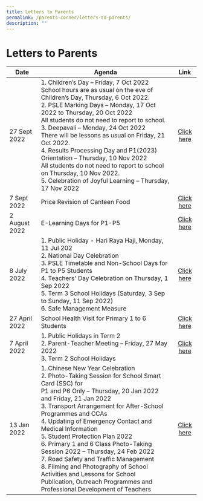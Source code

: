 ```yaml
---
title: Letters to Parents
permalink: /parents-corner/letters-to-parents/
description: ""
---
```

# Letters to Parents


| Date            | Agenda                              |     Link    |
|-----------------|----------------------------------------------------------------------------------------------------------------------|:-----------:|
| 27 Sept 2022    | 1. Children’s Day – Friday, 7 Oct 2022<br>School hours are as usual on the eve of Children’s Day, Thursday, 6 Oct 2022.<br>2. PSLE Marking Days – Monday, 17 Oct 2022 to Thursday, 20 Oct 2022<br>All students do not need to report to school.<br>3. Deepavali – Monday, 24 Oct 2022<br>There will be lessons as usual on Friday, 21 Oct 2022.<br>4. Results Processing Day and P1(2023) Orientation – Thursday, 10 Nov 2022<br>All students do not need to report to school on Thursday, 10 Nov 2022.<br>5. Celebration of Joyful Learning – Thursday, 17 Nov 2022                                 |  <a href="/files/Parents%20Corner/Letters%20to%20Parents/2022_088%20Letter%20to%20Parents%20Term%204.pdf" target="_blank">Click here</a> |
| 7 Sept 2022     | Price Revision of Canteen Food                                                                                                                                                                                                                                                 | <a href="/files/Parents%20Corner/Letters%20to%20Parents/2022_073_Price%20Revision%20of%20Canteen%20Food.pdf" target="_blank">Click here</a> |
| 2 August 2022   | E-Learning Days for P1-P5                                                                                                                                                                                                                                             | <a href="/files/Parents%20Corner/Letters%20to%20Parents/2022_079%20E-Learning%20Days%20for%20P1-P5.pdf" target="_blank">Click here</a> |
| 8 July 2022     | 1. Public Holiday - Hari Raya Haji, Monday, 11 Jul 202<br>2. National Day Celebration<br>3. PSLE Timetable and Non-School Days for P1 to P5 Students<br>4. Teachers' Day Celebration on Thursday, 1 Sep 2022<br>5. Term 3 School Holidays (Saturday, 3 Sep to Sunday, 11 Sep 2022)<br>6. Safe Management Measure                                                                                                                                                                                                                                                                                         | <a href="/files/Parents%20Corner/Letters%20to%20Parents/2022_068_Letter_to_Parents%20-%20Term%203.pdf" target="_blank">Click here</a>  |
| 27 April 2022   | School Health Visit for Primary 1 to 6 Students                                                                                                                                                                                                         | <a href="/files/Parents%20Corner/Letters%20to%20Parents/2022_053%20Letter_to_Parents%20-%20HPB%20Annual%20School%20Health%20Visit.pdf" target="_blank">Click here</a>  |
| 7 April 2022    | 1. Public Holidays in Term 2<br>2. Parent-Teacher Meeting – Friday, 27 May 2022<br>3. Term 2 School Holidays                                                                                                                                               | <a href="/files/Parents%20Corner/Letters%20to%20Parents/2022_047%20Letter_to_Parents%20-%20LD_Hari%20Raya_PTM.pdf" target="_blank">Click here</a>  |
| 13 Jan 2022     | 1. Chinese New Year Celebration<br>2. Photo-Taking Session for School Smart Card (SSC) for<br>P1 and P6 Only – Thursday, 20 Jan 2022 and Friday, 21 Jan 2022<br>3. Transport Arrangement for After-School Programmes and CCAs<br>4. Updating of Emergency Contact and Medical Information<br>5. Student Protection Plan 2022<br>6. Primary 1 and 6 Class Photo-Taking Session 2022 – Thursday, 24 Feb 2022<br>7. Road Safety and Traffic Management<br>8. Filming and Photography of School Activities and Lessons for School Publication, Outreach  Programmes and Professional Development of Teachers | <a href="/files/Parents%20Corner/Letters%20to%20Parents/2022_007_Letter_to_Parents%20-%20Term%201%20Activities.pdf" target="_blank">Click here</a>  |